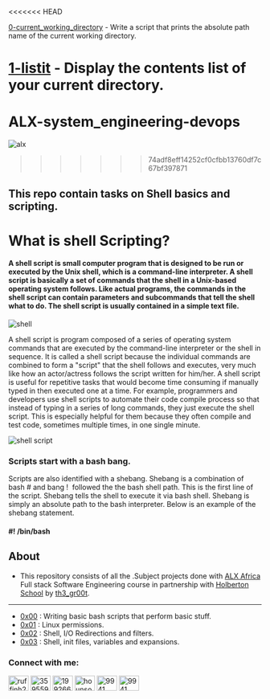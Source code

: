 
<<<<<<< HEAD

[0-current_working_directory](./0-current_working_directory) - Write a script that prints the absolute path name of the current working directory.


[1-listit](./1-listit) - Display the contents list of your current directory.
=======
# ALX-system_engineering-devops

![alx](https://user-images.githubusercontent.com/110563322/187611536-93373cfb-4350-4351-acf5-d1b081a13987.jpeg)
>>>>>>> 74adf8eff14252cf0cfbb13760df7c67bf397871


## This repo contain tasks on Shell basics and scripting.

# What is shell Scripting?
#### A shell script is small computer program that is designed to be run or executed by the Unix shell, which is a command-line interpreter. A shell script is basically a set of commands that the shell in a Unix-based operating system follows. Like actual programs, the commands in the shell script can contain parameters and subcommands that tell the shell what to do. The shell script is usually contained in a simple text file. 

![shell](https://user-images.githubusercontent.com/110563322/187611911-1204f46c-de58-4288-b47c-5180b87153ef.jpeg)

A shell script is program composed of a series of operating system commands that are executed by the command-line interpreter or the shell in sequence. It is called a shell script because the individual commands are combined to form a "script" that the shell follows and executes, very much like how an actor/actress follows the script written for him/her. 
A shell script is useful for repetitive tasks that would become time consuming if manually typed in then executed one at a time. For example, programmers and developers use shell scripts to automate their code compile process so that instead of typing in a series of long commands, they just execute the shell script. This is especially helpful for them because they often compile and test code, sometimes multiple times, in one single minute.

![shell script](https://user-images.githubusercontent.com/110920067/188408767-ec89e154-e822-4c5a-b411-2cfc1363e7f5.png)


### Scripts start with a bash bang.
Scripts are also identified with a shebang. Shebang is a combination of bash # and bang !  followed the the bash shell path. This is the first line of the script. Shebang tells the shell to execute it via bash shell. Shebang is simply an absolute path to the bash interpreter.
Below is an example of the shebang statement.


#### #! /bin/bash

## About

- This repository consists of all the .Subject projects done with [ALX Africa](https://www.alxafrica.com/) Full stack Software Engineering course in partnership with [Holberton School](https://www.holbertonschool.com/) by [th3\_gr00t](https://th3-gr00t.tk/).

---

- [0x00](./0x00-shell_basics) : Writing basic bash scripts that perform basic stuff.
- [0x01](./0x01-shell_permissions) : Linux permissions.
- [0x02](./0x02-shell_redirections) : Shell, I/O Redirections and filters.
- [0x03](./0x03-shell_variables_expansions) : Shell, init files, variables and expansions.












<h3 align="left">Connect with me:</h3>
<p align="left">
<a href="https://twitter.com/ruffinh22" target="blank"><img align="center" src="https://raw.githubusercontent.com/rahuldkjain/github-profile-readme-generator/master/src/images/icons/Social/twitter.svg" alt="ruffinh22" height="30" width="40" /></a>
<a href="https://linkedin.com/in/ruffin-hounsounnon-359559244" target="blank"><img align="center" src="https://raw.githubusercontent.com/rahuldkjain/github-profile-readme-generator/master/src/images/icons/Social/linked-in-alt.svg" alt="359559244" height="30" width="40" /></a>
<a href="https://stackoverflow.com/users/19926628/ruffinh22" target="blank"><img align="center" src="https://raw.githubusercontent.com/rahuldkjain/github-profile-readme-generator/master/src/images/icons/Social/stack-overflow.svg" alt="19926628" height="30" width="40" /></a>
<a href="https://instagram.com/hounsounnonruffin" target="blank"><img align="center" src="https://raw.githubusercontent.com/rahuldkjain/github-profile-readme-generator/master/src/images/icons/Social/instagram.svg" alt="hounsounnonruffin" height="30" width="40" /></a>
<a href="https://discord.gg/9941" target="blank"><img align="center" src="https://raw.githubusercontent.com/rahuldkjain/github-profile-readme-generator/master/src/images/icons/Social/discord.svg" alt="9941" height="30" width="40" /></a>
<a href="https://wa.me/22994509844" target="blank"><img align="center" src="https://raw.githubusercontent.com/rahuldkjain/github-profile-readme-generator/master/src/images/icons/Social/whatsapp.svg" alt="9941" height="30" width="40" /></a>
</p>


